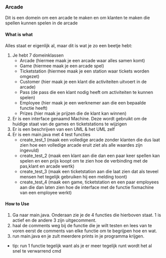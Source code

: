 ### Arcade

Dit is een domein om een arcade te maken en om klanten te maken die spellen kunnen spelen in de arcade

#### What is what

Alles staat er eigenlijk al, maar dit is wat je zo een beetje hebt:
1. Je hebt 7 domeinklassen
    - Arcade (hiermee maak je een arcade waar alles samen komt)
    - Game (hiermee maak je een arcade spel)
    - Ticketstation (hiermee maak je een station waar tickets worden omgezet)
    - Customer (hier maak je een klant die activiteiten uitvoert in de arcade)
    - Pass (de pass die een klant nodig heeft om activiteiten te kunnen spelen)
    - Employee (hier maak je een werknemer aan die een bepaalde functie heeft)
    - Prizes (hier maak je prijzen die de klant kan winnen)
2. Er is een interface genaamd Machine. Deze wordt gebruikt om de huidige staat van de games en ticketstations te wijzigen
3. Er is een beschrijven van een UML & het UML zelf
4. Er is een main.java met 4 test functies
    - create_test_1 (maak een volledige arcade zonder klanten die dus laat zien hoe een volledige arcade eruit ziet als alle waardes zijn ingevuld)
    - create_test_2 (maak een klant aan die dan een paar keer spellen kan spelen en een prijs koopt om te zien hoe de verbinding met de pas,klant en arcade wertk)
    - create_test_3 (maak een ticketstation aan die laat zien dat als teveel mensen het tegelijk gebruiken hij een melding toont)
    - create_test_4 (maak een game, ticketstation en een paar employees aan die dan laten zien hoe de interface met de functie fixmachine van een employee werkt)
#### How to Use
1. Ga naar main.java. Onderaan zie je de 4 functies die hierboven staat. 1 is actief en de andere 3 zijn uitgecomment.
2. haal de comments weg bij de functie die je wilt testen en lees van te voren eerst de comments van elke functie om te begrijpen hoe en wat.
3. run main.java en je zult meerdere prints in je programma krijgen.

- tip: run 1 functie tegelijk want als je er meer tegelijk runt wordt het al snel te verwarrend
cmd